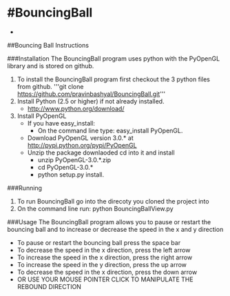 #BouncingBall
============
*
##Bouncing Ball Instructions

###Installation
The BouncingBall program uses python with the PyOpenGL library and is stored on github.

1. To install the BouncingBall program first checkout the 3 python files from github.
    '''git clone https://github.com/pravinbashyal/BouncingBall.git'''
2. Install Python (2.5 or higher) if not already installed.
    * http://www.python.org/download/
3. Install PyOpenGL
    * If you have easy_install:
        - On the command line type: easy_install PyOpenGL.
    * Download PyOpenGL version 3.0.* at http://pypi.python.org/pypi/PyOpenGL
    * Unzip the package downlaoded cd into it and install
        - unzip PyOpenGL-3.0.*.zip
        - cd PyOpenGL-3.0.*
        - python setup.py install.

###Running

1. To run BouncingBall go into the direcoty you cloned the project into
2. On the command line run: python BouncingBallView.py

###Usage
The BouncingBall program allows you to pause or restart the bouncing ball and to increase or decrease the speed in the x and y direction

* To pause or restart the bouncing ball press the space bar
* To decrease the speed in the x direction, press the left arrow
* To increase the speed in the x direction, press the right arrow
* To increase the speed in the y direction, press the up arrow
* To decrease the speed in the x direction, press the down arrow
* OR USE YOUR MOUSE POINTER CLICK TO MANIPULATE THE REBOUND DIRECTION
